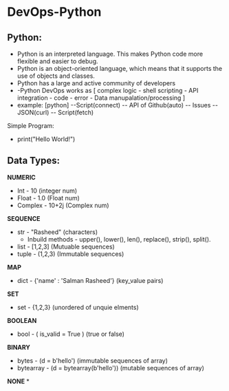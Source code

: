 # DevOps-Python

## Python:
* Python is an interpreted language. This makes Python code more flexible and easier to debug.
* Python is an object-oriented language, which means that it supports the use of objects and classes. 
* Python has a large and active community of developers
* -Python DevOps works as [ complex logic - shell scripting - API integration - code - error - Data manupalation/processing ]
* example: [python] --Script(connect) -- API of Github(auto) -- Issues -- JSON(curl) -- Script(fetch)

Simple Program:
- print("Hello World!")

## Data Types:
**NUMERIC**
* Int - 10 (integer num)
* Float - 1.0 (Float num)
* Complex - 10+2j (Complex num)

**SEQUENCE**
* str - "Rasheed" (characters)
    * Inbuild methods - upper(), lower(), len(), replace(), strip(), split().
* list - [1,2,3]  (Mutuable sequences)
* tuple - (1,2,3) (Immutable sequences)

**MAP**
* dict - {'name' : 'Salman Rasheed'}  (key_value pairs)

**SET**
* set - {1,2,3}  (unordered of unquie elments)

**BOOLEAN**
* bool - ( is_valid = True )  (true or false)

**BINARY**
* bytes - (d = b'hello')  (immutable sequences of array)
* bytearray - (d = bytearray(b'hello')) (mutable sequences of array)

**NONE**
*


